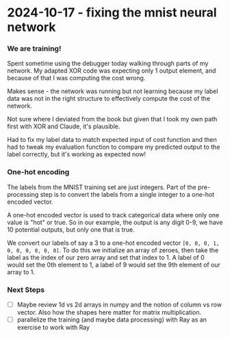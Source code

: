 # 2024-10-17 - fixing the mnist neural network

### We are training!
Spent sometime using the debugger today walking through parts of my network. My adapted XOR code was expecting only 1 output element, and because of that I was computing the cost wrong.

Makes sense - the network was running but not learning because my label data was not in the right structure to effectively compute the cost of the network.

Not sure where I deviated from the book but given that I took my own path first with XOR and Claude, it's plausible.

Had to fix my label data to match expected input of cost function and then had to tweak my evaluation function to compare my predicted output to the label correctly, but it's working as expected now!

### One-hot encoding
The labels from the MNIST training set are just integers. Part of the pre-processing step is to convert the labels from a single integer to a one-hot encoded vector.

A one-hot encoded vector is used to track categorical data where only one value is "hot" or true. So in our example, the output is any digit 0-9, we have 10 potential outputs, but only one that is true.

We convert our labels of say a 3 to a one-hot encoded vector `[0, 0, 0, 1, 0, 0, 0, 0, 0, 0]`. To do this we initialize an array of zeroes, then take the label as the index of our zero array and set that index to 1. A label of 0 would set the 0th element to 1, a label of 9 would set the 9th element of our array to 1.


### Next Steps
- [ ] Maybe review 1d vs 2d arrays in numpy and the notion of column vs row vector. Also how the shapes here matter for matrix multiplication.
- [ ] parallelize the training (and maybe data processing) with Ray as an exercise to work with Ray
